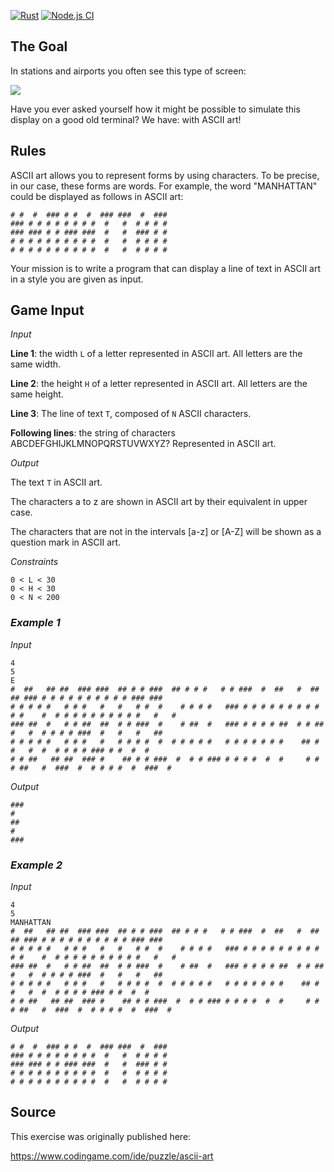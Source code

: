 [![Rust](https://github.com/gustawdaniel/asci-art-rust-node-js/actions/workflows/rust.yml/badge.svg)](https://github.com/gustawdaniel/asci-art-rust-node-js/actions/workflows/rust.yml)
[![Node.js CI](https://github.com/gustawdaniel/asci-art-rust-node-js/actions/workflows/node.js.yml/badge.svg)](https://github.com/gustawdaniel/asci-art-rust-node-js/actions/workflows/node.js.yml)

## The Goal

In stations and airports you often see this type of screen:

![](https://www.codingame.com/fileservlet?id=21824381272)

Have you ever asked yourself how it might be possible to simulate this display on a good old terminal? We have: with ASCII art!

## Rules

ASCII art allows you to represent forms by using characters. To be precise, in our case, these forms are words. For example, the word "MANHATTAN" could be displayed as follows in ASCII art:

```text
# #  #  ### # #  #  ### ###  #  ###
### # # # # # # # #  #   #  # # # #
### ### # # ### ###  #   #  ### # #
# # # # # # # # # #  #   #  # # # #
# # # # # # # # # #  #   #  # # # #
```

Your mission is to write a program that can display a line of text in ASCII art in a style you are given as input.

## Game Input

*Input*

**Line 1**: the width `L` of a letter represented in ASCII art. All letters are the same width.

**Line 2**: the height `H` of a letter represented in ASCII art. All letters are the same height.

**Line 3**: The line of text `T`, composed of `N` ASCII characters.

**Following lines**: the string of characters ABCDEFGHIJKLMNOPQRSTUVWXYZ? Represented in ASCII art.

*Output*

The text `T` in ASCII art.

The characters a to z are shown in ASCII art by their equivalent in upper case.

The characters that are not in the intervals [a-z] or [A-Z] will be shown as a question mark in ASCII art.

*Constraints*

```text
0 < L < 30
0 < H < 30
0 < N < 200
```

### *Example 1*

*Input*

```text
4
5
E
#  ##   ## ##  ### ###  ## # # ###  ## # # #   # # ###  #  ##   #  ##   ## ### # # # # # # # # # # ### ### 
# # # # #   # # #   #   #   # #  #    # # # #   ### # # # # # # # # # # #    #  # # # # # # # # # #   #   # 
### ##  #   # # ##  ##  # # ###  #    # ##  #   ### # # # # ##  # # ##   #   #  # # # # ###  #   #   #   ## 
# # # # #   # # #   #   # # # #  #  # # # # #   # # # # # # #    ## # #   #  #  # # # # ### # #  #  #       
# # ##   ## ##  ### #    ## # # ###  #  # # ### # # # #  #  #     # # # ##   #  ###  #  # # # #  #  ###  #  
```

*Output*

```text
### 
#   
##  
#   
### 
```

### *Example 2*

*Input*

```text
4
5
MANHATTAN
#  ##   ## ##  ### ###  ## # # ###  ## # # #   # # ###  #  ##   #  ##   ## ### # # # # # # # # # # ### ### 
# # # # #   # # #   #   #   # #  #    # # # #   ### # # # # # # # # # # #    #  # # # # # # # # # #   #   # 
### ##  #   # # ##  ##  # # ###  #    # ##  #   ### # # # # ##  # # ##   #   #  # # # # ###  #   #   #   ## 
# # # # #   # # #   #   # # # #  #  # # # # #   # # # # # # #    ## # #   #  #  # # # # ### # #  #  #       
# # ##   ## ##  ### #    ## # # ###  #  # # ### # # # #  #  #     # # # ##   #  ###  #  # # # #  #  ###  #  
```

*Output*

```text
# #  #  ### # #  #  ### ###  #  ###  
### # # # # # # # #  #   #  # # # #  
### ### # # ### ###  #   #  ### # #  
# # # # # # # # # #  #   #  # # # #  
# # # # # # # # # #  #   #  # # # # 
```

## Source

This exercise was originally published here:

https://www.codingame.com/ide/puzzle/ascii-art
